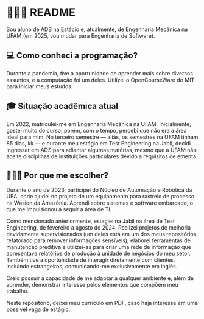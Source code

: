 # 👨🏻‍💻 README

Sou aluno de ADS na Estácio e, atualmente, de Engenharia Mecânica na UFAM (em 2025, vou mudar para Engenharia de Software).

## 💻 Como conheci a programação?

Durante a pandemia, tive a oportunidade de aprender mais sobre diversos assuntos, e a computação foi um deles. Utilizei o OpenCourseWare do MIT para iniciar meus estudos.

## 🎓 Situação acadêmica atual

Em 2022, matriculei-me em Engenharia Mecânica na UFAM. Inicialmente, gostei muito do curso, porém, com o tempo, percebi que não era a área ideal para mim. No terceiro semestre — aliás, os semestres na UFAM tinham 85 dias, kk — e durante meu estágio em Test Engineering na Jabil, decidi ingressar em ADS para adiantar algumas matérias, mesmo que a UFAM não aceite disciplinas de instituições particulares devido a requisitos de ementa.

## 👨🏻‍💼 Por que me escolher?

Durante o ano de 2023, participei do Núcleo de Automação e Robótica da UEA, onde ajudei no projeto de um equipamento para rastreio de processo na Wasion da Amazônia.  Aprendi sobre sistemas e software embarcado, o que me impulsionou a seguir a área de TI.

Como mencionado anteriormente, estagiei na Jabil na área de Test Engineering, de fevereiro a agosto de 2024. Realizei projetos de melhoria devidamente supervisionados (um deles está em um dos meus repositórios, refatorado para remover informações sensíveis), elaborei ferramentas de manutenção preditiva e utilizei-as para criar uma rede de informação que apresentava relatórios de produção à unidade de negócios do meu setor. Também tive a oportunidade de interagir diretamente com clientes, incluindo estrangeiros, comunicando-me exclusivamente em inglês.

Creio possuir a capacidade de me adaptar a qualquer ambiente e, além de aprender, demonstrar interesse pelos elementos que compõem meu trabalho.

Neste repositório, deixei meu currículo em PDF, caso haja interesse em uma possível vaga de estágio.
